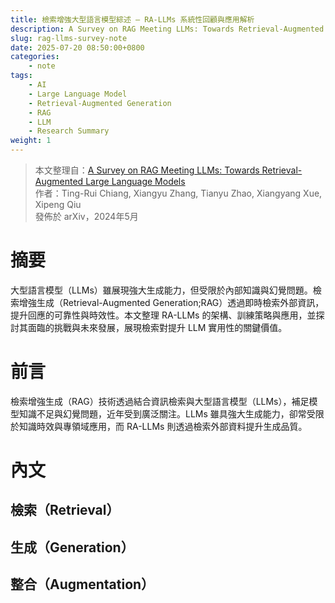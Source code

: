 ```yaml
---
title: 檢索增強大型語言模型綜述 — RA-LLMs 系統性回顧與應用解析
description: A Survey on RAG Meeting LLMs: Towards Retrieval-Augmented Large Language Models
slug: rag-llms-survey-note
date: 2025-07-20 08:50:00+0800
categories:
    - note
tags:
    - AI
    - Large Language Model
    - Retrieval-Augmented Generation
    - RAG
    - LLM
    - Research Summary
weight: 1
---
```


> 本文整理自：[A Survey on RAG Meeting LLMs: Towards Retrieval-Augmented Large Language Models](https://arxiv.org/abs/2405.06211)  
> 作者：Ting-Rui Chiang, Xiangyu Zhang, Tianyu Zhao, Xiangyang Xue, Xipeng Qiu  
> 發佈於 arXiv，2024年5月


# 摘要
大型語言模型（LLMs）雖展現強大生成能力，但受限於內部知識與幻覺問題。檢索增強生成（Retrieval-Augmented Generation;RAG）透過即時檢索外部資訊，提升回應的可靠性與時效性。本文整理 RA-LLMs 的架構、訓練策略與應用，並探討其面臨的挑戰與未來發展，展現檢索對提升 LLM 實用性的關鍵價值。

# 前言
檢索增強生成（RAG）技術透過結合資訊檢索與大型語言模型（LLMs），補足模型知識不足與幻覺問題，近年受到廣泛關注。LLMs 雖具強大生成能力，卻常受限於知識時效與專領域應用，而 RA-LLMs 則透過檢索外部資料提升生成品質。

# 內文
## 檢索（Retrieval）



## 生成（Generation）



## 整合（Augmentation）



